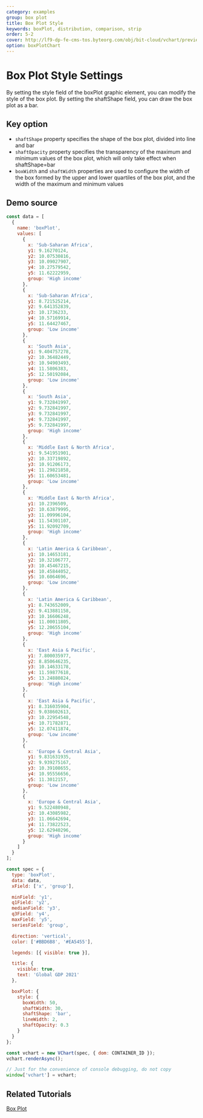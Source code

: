 ```yaml
---
category: examples
group: box plot
title: Box Plot Style
keywords: boxPlot, distribution, comparison, strip
order: 5-2
cover: http://lf9-dp-fe-cms-tos.byteorg.com/obj/bit-cloud/vchart/preview/box-plot/box-plot-style.png
option: boxPlotChart
---
```


# Box Plot Style Settings

By setting the style field of the boxPlot graphic element, you can modify the style of the box plot. By setting the shaftShape field, you can draw the box plot as a bar.

## Key option

- `shaftShape` property specifies the shape of the box plot, divided into line and bar
- `shaftOpacity` property specifies the transparency of the maximum and minimum values of the box plot, which will only take effect when shaftShape=bar
- `boxWidth` and `shaftWidth` properties are used to configure the width of the box formed by the upper and lower quartiles of the box plot, and the width of the maximum and minimum values

## Demo source

```javascript livedemo
const data = [
  {
    name: 'boxPlot',
    values: [
      {
        x: 'Sub-Saharan Africa',
        y1: 9.16270124,
        y2: 10.07530816,
        y3: 10.09027907,
        y4: 10.27579542,
        y5: 11.62222959,
        group: 'High income'
      },
      {
        x: 'Sub-Saharan Africa',
        y1: 8.721525214,
        y2: 9.641352839,
        y3: 10.1736233,
        y4: 10.57169914,
        y5: 11.64427467,
        group: 'Low income'
      },
      {
        x: 'South Asia',
        y1: 9.404757278,
        y2: 10.36482449,
        y3: 10.94903493,
        y4: 11.5806383,
        y5: 12.50192084,
        group: 'Low income'
      },
      {
        x: 'South Asia',
        y1: 9.732841997,
        y2: 9.732841997,
        y3: 9.732841997,
        y4: 9.732841997,
        y5: 9.732841997,
        group: 'High income'
      },
      {
        x: 'Middle East & North Africa',
        y1: 9.541951901,
        y2: 10.33719892,
        y3: 10.91206173,
        y4: 11.29821858,
        y5: 11.60653481,
        group: 'Low income'
      },
      {
        x: 'Middle East & North Africa',
        y1: 10.2396509,
        y2: 10.63879995,
        y3: 11.09996104,
        y4: 11.54301107,
        y5: 11.92092709,
        group: 'High income'
      },
      {
        x: 'Latin America & Caribbean',
        y1: 10.14653181,
        y2: 10.32106777,
        y3: 10.45467215,
        y4: 10.45844052,
        y5: 10.6064696,
        group: 'Low income'
      },
      {
        x: 'Latin America & Caribbean',
        y1: 8.743652009,
        y2: 9.413881158,
        y3: 10.16606248,
        y4: 11.00011805,
        y5: 12.20655104,
        group: 'High income'
      },
      {
        x: 'East Asia & Pacific',
        y1: 7.800035977,
        y2: 8.850646235,
        y3: 10.14633178,
        y4: 11.59877618,
        y5: 13.24880824,
        group: 'High income'
      },
      {
        x: 'East Asia & Pacific',
        y1: 8.316035904,
        y2: 9.038602613,
        y3: 10.22954548,
        y4: 10.71782871,
        y5: 12.07411874,
        group: 'Low income'
      },
      {
        x: 'Europe & Central Asia',
        y1: 9.831631935,
        y2: 9.939275167,
        y3: 10.39108655,
        y4: 10.95556656,
        y5: 11.3012157,
        group: 'Low income'
      },
      {
        x: 'Europe & Central Asia',
        y1: 9.522480948,
        y2: 10.43085982,
        y3: 11.06642694,
        y4: 11.73822523,
        y5: 12.62940296,
        group: 'High income'
      }
    ]
  }
];

const spec = {
  type: 'boxPlot',
  data: data,
  xField: ['x', 'group'],

  minField: 'y1',
  q1Field: 'y2',
  medianField: 'y3',
  q3Field: 'y4',
  maxField: 'y5',
  seriesField: 'group',

  direction: 'vertical',
  color: ['#BBD6B8', '#EA5455'],

  legends: [{ visible: true }],

  title: {
    visible: true,
    text: 'Global GDP 2021'
  },

  boxPlot: {
    style: {
      boxWidth: 50,
      shaftWidth: 30,
      shaftShape: 'bar',
      lineWidth: 2,
      shaftOpacity: 0.3
    }
  }
};

const vchart = new VChart(spec, { dom: CONTAINER_ID });
vchart.renderAsync();

// Just for the convenience of console debugging, do not copy
window['vchart'] = vchart;
```

## Related Tutorials

[Box Plot](link)
